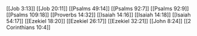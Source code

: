 [[Job 3:13]]
[[Job 20:11]]
[[Psalms 49:14]]
[[Psalms 92:7]]
[[Psalms 92:9]]
[[Psalms 109:18]]
[[Proverbs 14:32]]
[[Isaiah 14:16]]
[[Isaiah 14:18]]
[[Isaiah 54:17]]
[[Ezekiel 18:20]]
[[Ezekiel 26:17]]
[[Ezekiel 32:21]]
[[John 8:24]]
[[2 Corinthians 10:4]]
